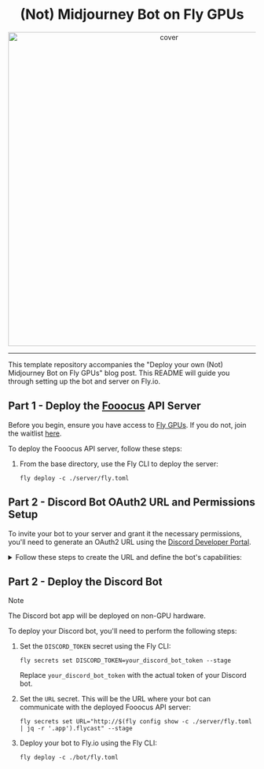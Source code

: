 

<div align="center">
  <h1>(Not) Midjourney Bot on Fly GPUs</h1>
</div>

<div align="center">
  <img width="639" alt="cover" src="https://github.com/fly-apps/not-midjourney-bot/assets/3727384/4afa530a-06e6-45d3-ae22-5a910435c98c">
</div>

________

This template repository accompanies the "Deploy your own (Not) Midjourney Bot on Fly GPUs" blog post. This README will guide you through setting up the bot and server on Fly.io.

## Part 1 - Deploy the [Fooocus](https://github.com/lllyasviel/Fooocus) API Server

Before you begin, ensure you have access to [Fly GPUs](https://fly.io/docs/gpus/). If you do not, join the waitlist [here](https://fly.io/gpu).

To deploy the Fooocus API server, follow these steps:

1. From the base directory, use the Fly CLI to deploy the server:

   ```
   fly deploy -c ./server/fly.toml
   ```

## Part 2 - Discord Bot OAuth2 URL and Permissions Setup
To invite your bot to your server and grant it the necessary permissions, you'll need to generate an OAuth2 URL using the [Discord Developer Portal](https://discord.com/developers/applications).

<details>
<summary>Follow these steps to create the URL and define the bot's capabilities:</summary>
<br>

1. Go to the Discord Developer Portal and select your application.
2. Navigate to the "OAuth2" page in the sidebar.
3. Under the "OAuth2 URL Generator" section, you'll find the scopes and permissions settings.
4. In the "SCOPES" section, select the checkboxes for:

    - `bot` – This allows your application to use bot-related features.
    - `applications.commands` – This permits your bot to create and handle application commands (slash commands).

5. Once you've selected the scopes, the "BOT PERMISSIONS" section will become active.
6. In the "BOT PERMISSIONS" section, you'll need to specify what actions your bot can perform on the server. Under "TEXT PERMISSIONS", select the following permissions:

    - `Send Messages` – Allows your bot to send messages in the chat.
    - `Create Public Threads` – Enables your bot to create new public threads.
    - `Send Messages in Threads` – Permits your bot to send messages in threads that it has access to.
    - `Attach Files` – Your bot can attach files to the messages it sends.
    - `Add Reactions` – Allows your bot to add reactions to messages.
    - `Use Slash Commands` – Enables your bot to interact with users through slash commands.

7. After selecting the permissions, the page will automatically generate an OAuth2 URL at the bottom of the section.
8. Copy this URL, and use it to invite your bot to your server. Simply paste the URL into your web browser, choose a server to invite your bot to, and confirm the permissions.

It's important to only grant the permissions that your bot needs to function as intended. Excessive permissions can pose a security risk.

By following these steps, your bot will be set up with the appropriate permissions to interact with users on your server.
</details>

## Part 2 - Deploy the Discord Bot

> [!NOTE]  
> The Discord bot app will be deployed on non-GPU hardware.

To deploy your Discord bot, you'll need to perform the following steps:

1. Set the `DISCORD_TOKEN` secret using the Fly CLI:

   ```
   fly secrets set DISCORD_TOKEN=your_discord_bot_token --stage
   ```

   Replace `your_discord_bot_token` with the actual token of your Discord bot.

6. Set the `URL` secret. This will be the URL where your bot can communicate with the deployed Fooocus API server:

   ```
   fly secrets set URL="http://$(fly config show -c ./server/fly.toml | jq -r '.app').flycast" --stage
   ```

7. Deploy your bot to Fly.io using the Fly CLI:

   ```
   fly deploy -c ./bot/fly.toml
   ```